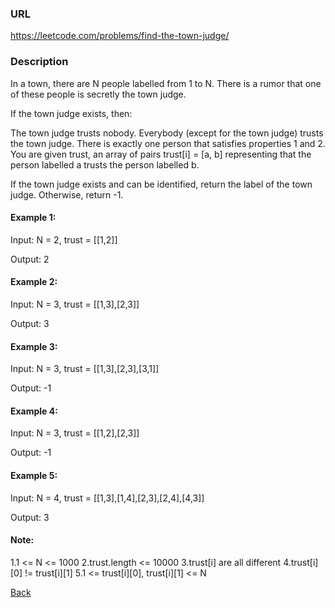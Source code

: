 ### URL

https://leetcode.com/problems/find-the-town-judge/
### Description
In a town, there are N people labelled from 1 to N.  There is a rumor that one of these people is secretly the town judge.

If the town judge exists, then:

The town judge trusts nobody.
Everybody (except for the town judge) trusts the town judge.
There is exactly one person that satisfies properties 1 and 2.
You are given trust, an array of pairs trust[i] = [a, b] representing that the person labelled a trusts the person labelled b.

If the town judge exists and can be identified, return the label of the town judge.  Otherwise, return -1.
 


#### Example 1:

Input: N = 2, trust = [[1,2]]

Output: 2
#### Example 2:

Input: N = 3, trust = [[1,3],[2,3]]

Output: 3
#### Example 3:

Input: N = 3, trust = [[1,3],[2,3],[3,1]]

Output: -1
#### Example 4:

Input: N = 3, trust = [[1,2],[2,3]]

Output: -1
#### Example 5:

Input: N = 4, trust = [[1,3],[1,4],[2,3],[2,4],[4,3]]

Output: 3
 
 
 
 
#### Note:

1.1 <= N <= 1000
2.trust.length <= 10000
3.trust[i] are all different
4.trust[i][0] != trust[i][1]
5.1 <= trust[i][0], trust[i][1] <= N

[Back](readme.md)